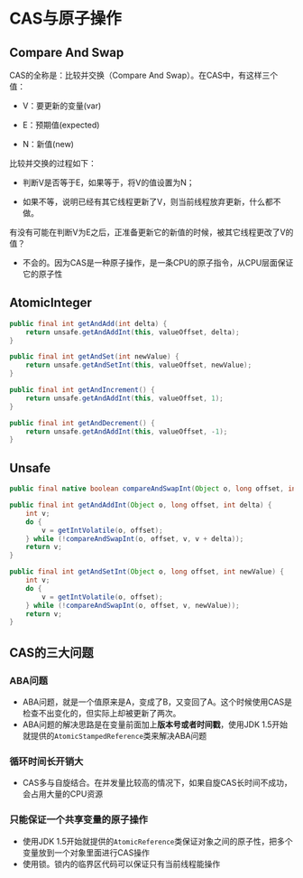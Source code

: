 # CAS与原子操作

## Compare And Swap

CAS的全称是：比较并交换（Compare And Swap）。在CAS中，有这样三个值：

- V：要更新的变量(var)

- E：预期值(expected)
- N：新值(new)

比较并交换的过程如下：

- 判断V是否等于E，如果等于，将V的值设置为N；

- 如果不等，说明已经有其它线程更新了V，则当前线程放弃更新，什么都不做。

有没有可能在判断V为E之后，正准备更新它的新值的时候，被其它线程更改了V的值？

- 不会的。因为CAS是一种原子操作，是一条CPU的原子指令，从CPU层面保证它的原子性

## AtomicInteger

``` java
public final int getAndAdd(int delta) {
    return unsafe.getAndAddInt(this, valueOffset, delta);
}

public final int getAndSet(int newValue) {
    return unsafe.getAndSetInt(this, valueOffset, newValue);
}

public final int getAndIncrement() {
    return unsafe.getAndAddInt(this, valueOffset, 1);
}

public final int getAndDecrement() {
    return unsafe.getAndAddInt(this, valueOffset, -1);
}
```



## Unsafe

``` java
public final native boolean compareAndSwapInt(Object o, long offset, int expected, int x);

public final int getAndAddInt(Object o, long offset, int delta) {
    int v;
    do {
        v = getIntVolatile(o, offset);
    } while (!compareAndSwapInt(o, offset, v, v + delta));
    return v;
}

public final int getAndSetInt(Object o, long offset, int newValue) {
    int v;
    do {
        v = getIntVolatile(o, offset);
    } while (!compareAndSwapInt(o, offset, v, newValue));
    return v;
}
```

## CAS的三大问题

### ABA问题

- ABA问题，就是一个值原来是A，变成了B，又变回了A。这个时候使用CAS是检查不出变化的，但实际上却被更新了两次。
- ABA问题的解决思路是在变量前面加上**版本号或者时间戳**，使用JDK 1.5开始就提供的`AtomicStampedReference`类来解决ABA问题

###  循环时间长开销大

- CAS多与自旋结合。在并发量比较高的情况下，如果自旋CAS长时间不成功，会占用大量的CPU资源

### 只能保证一个共享变量的原子操作

- 使用JDK 1.5开始就提供的`AtomicReference`类保证对象之间的原子性，把多个变量放到一个对象里面进行CAS操作
- 使用锁。锁内的临界区代码可以保证只有当前线程能操作